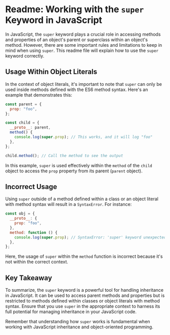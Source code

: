 # Readme: Working with the `super` Keyword in JavaScript

In JavaScript, the `super` keyword plays a crucial role in accessing methods and properties of an object's parent or superclass within an object's method. However, there are some important rules and limitations to keep in mind when using `super`. This readme file will explain how to use the `super` keyword correctly.

## Usage Within Object Literals

In the context of object literals, it's important to note that `super` can only be used inside methods defined with the ES6 method syntax. Here's an example that demonstrates this:

```javascript
const parent = {
  prop: "foo",
};

const child = {
  __proto__: parent,
  method() {
    console.log(super.prop); // This works, and it will log "foo"
  },
};

child.method(); // Call the method to see the output
```

In this example, `super` is used effectively within the `method` of the `child` object to access the `prop` property from its parent (`parent` object).

## Incorrect Usage

Using `super` outside of a method defined within a class or an object literal with method syntax will result in a `SyntaxError`. For instance:

```javascript
const obj = {
  __proto__: {
    prop: "foo",
  },
  method: function () {
    console.log(super.prop); // SyntaxError: 'super' keyword unexpected here
  },
};
```

Here, the usage of `super` within the `method` function is incorrect because it's not within the correct context.

## Key Takeaway

To summarize, the `super` keyword is a powerful tool for handling inheritance in JavaScript. It can be used to access parent methods and properties but is restricted to methods defined within classes or object literals with method syntax. Ensure that you use `super` in the appropriate context to harness its full potential for managing inheritance in your JavaScript code.

Remember that understanding how `super` works is fundamental when working with JavaScript inheritance and object-oriented programming.
